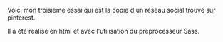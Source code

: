 Voici mon troisieme essai qui est la copie d'un réseau social trouvé sur pinterest.

Il a été réalisé en html et avec l'utilisation du préprocesseur Sass.
